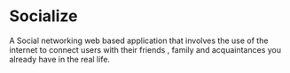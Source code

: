 # Socialize
A Social networking web based application that involves the use of the internet to connect users with their friends , family and acquaintances you already have in the real life. 

